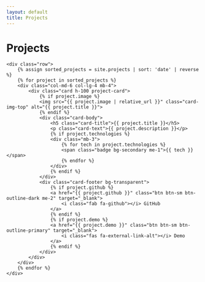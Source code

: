 ```yaml
---
layout: default
title: Projects
---
```


<div class="container">
    <h1 class="mb-4">Projects</h1>

    <div class="row">
        {% assign sorted_projects = site.projects | sort: 'date' | reverse %}
        {% for project in sorted_projects %}
        <div class="col-md-6 col-lg-4 mb-4">
            <div class="card h-100 project-card">
                {% if project.image %}
                <img src="{{ project.image | relative_url }}" class="card-img-top" alt="{{ project.title }}">
                {% endif %}
                <div class="card-body">
                    <h5 class="card-title">{{ project.title }}</h5>
                    <p class="card-text">{{ project.description }}</p>
                    {% if project.technologies %}
                    <div class="mb-3">
                        {% for tech in project.technologies %}
                        <span class="badge bg-secondary me-1">{{ tech }}</span>
                        {% endfor %}
                    </div>
                    {% endif %}
                </div>
                <div class="card-footer bg-transparent">
                    {% if project.github %}
                    <a href="{{ project.github }}" class="btn btn-sm btn-outline-dark me-2" target="_blank">
                        <i class="fab fa-github"></i> GitHub
                    </a>
                    {% endif %}
                    {% if project.demo %}
                    <a href="{{ project.demo }}" class="btn btn-sm btn-outline-primary" target="_blank">
                        <i class="fas fa-external-link-alt"></i> Demo
                    </a>
                    {% endif %}
                </div>
            </div>
        </div>
        {% endfor %}
    </div>
</div> 
